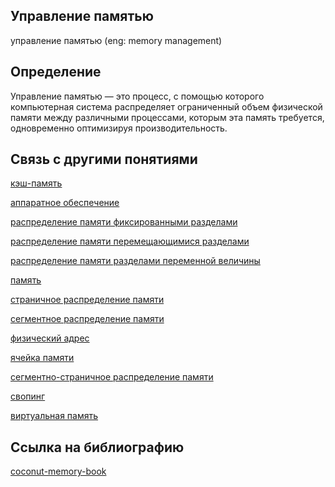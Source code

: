 ## Управление памятью
управление памятью (eng: memory management) 

## Определение
Управление памятью — это процесс, с помощью которого компьютерная система распределяет ограниченный объем физической памяти между различными процессами, которым эта память требуется, одновременно оптимизируя производительность.

## Связь с другими понятиями

[кэш-память](cache_memory.md)

[аппаратное обеспечение](hardware.md)

[распределение памяти фиксированными разделами](memory_allocation_by_fixed_partitions.md)

[распределение памяти перемещающимися разделами](memory_allocation_by_moving_partitions.md)

[распределение памяти разделами переменной величины](memory_allocation_by_partitions_of_variable_size.md)

[память](memory.md)

[страничное распределение памяти](paged_memory_allocation.md)

[сегментное распределение памяти](segmented_memory_allocation.md)

[физический адрес](physical_address.md)

[ячейка памяти](memory_cell.md)

[сегментно-страничное распределение памяти](segment-page_memory_allocation.md)

[свопинг](swapping.md)

[виртуальная память](virtual_memory_1.md)
## Cсылка на библиографию
[coconut-memory-book](../bibliography/coconut-memory-book.md)

